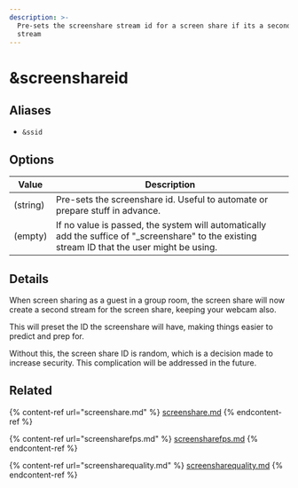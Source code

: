 ```yaml
---
description: >-
  Pre-sets the screenshare stream id for a screen share if its a secondary
  stream
---
```


# \&screenshareid

## Aliases

* `&ssid`

## Options

| Value    | Description                                                                                                                                     |
| -------- | ----------------------------------------------------------------------------------------------------------------------------------------------- |
| (string) | Pre-sets the screenshare id. Useful to automate or prepare stuff in advance.                                                                    |
| (empty)  | If no value is passed, the system will automatically add the suffice of "\_screenshare" to the existing stream ID that the user might be using. |

## Details

When screen sharing as a guest in a group room, the screen share will now create a second stream for the screen share, keeping your webcam also.

This will preset the ID the screenshare will have, making things easier to predict and prep for.

Without this, the screen share ID is random, which is a decision made to increase security. This complication will be addressed in the future.

## Related

{% content-ref url="screenshare.md" %}
[screenshare.md](screenshare.md)
{% endcontent-ref %}

{% content-ref url="screensharefps.md" %}
[screensharefps.md](screensharefps.md)
{% endcontent-ref %}

{% content-ref url="screensharequality.md" %}
[screensharequality.md](screensharequality.md)
{% endcontent-ref %}
